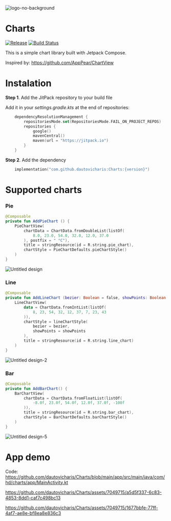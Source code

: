 
![logo-no-background](https://github.com/dautovicharis/Charts/assets/7049715/4150f102-1b05-4fd7-ab01-63480d2e6d50)

# Charts
[![Release](https://jitpack.io/v/dautovicharis/Charts.svg)](https://jitpack.io/#dautovicharis/Charts)
[![Build Status](https://app.bitrise.io/app/23ce18a5-812b-463b-a463-ee85e65c726b/status.svg?token=X08KrAmKwbHjF0NvT05WdA&branch=master)](https://app.bitrise.io/app/23ce18a5-812b-463b-a463-ee85e65c726b)

This is a simple chart library built with Jetpack Compose.

Inspired by: https://github.com/AppPear/ChartView

# Instalation
**Step 1**. Add the JitPack repository to your build file

Add it in your *settings.gradle.kts* at the end of repositories:

```kotlin
    dependencyResolutionManagement {
        repositoriesMode.set(RepositoriesMode.FAIL_ON_PROJECT_REPOS)
        repositories {
            google()
            mavenCentral()
            maven(url = "https://jitpack.io")
        }
    }
```


**Step 2**. Add the dependency
```kotlin
    implementation("com.github.dautovicharis:Charts:{version}")
```


# Supported charts
### Pie
```kotlin
@Composable
private fun AddPieChart () {
    PieChartView(
        chartData = ChartData.fromDoubleList(listOf(
            8.0, 23.0, 54.0, 32.0, 12.0, 37.0
        ), postfix = " °C"),
        title = stringResource(id = R.string.pie_chart),
        chartStyle = PieChartDefaults.pieChartStyle()
    )
}
```
![Untitled design](https://github.com/dautovicharis/Charts/assets/7049715/7147b4ba-d16a-42bb-ac63-6a868f76813d)


### Line
```kotlin
@Composable
private fun AddLineChart (bezier: Boolean = false, showPoints: Boolean = false) {
    LineChartView(
        data = ChartData.fromIntList(listOf(
            8, 23, 54, 32, 12, 37, 7, 23, 43
        )),
        chartStyle = lineChartStyle(
            bezier = bezier,
            showPoints = showPoints
        ),
        title = stringResource(id = R.string.line_chart)
    )
}
```

![Untitled design-2](https://github.com/dautovicharis/Charts/assets/7049715/f87d7e38-b097-43c5-87cb-8a9102f57e07)



### Bar
```kotlin
@Composable
private fun AddBarChart() {
    BarChartView(
        chartData = ChartData.fromFloatList(listOf(
            -8.0f, 23.0f, 54.0f, 12.0f, 37.0f, -100f
        )),
        title = stringResource(id = R.string.bar_chart),
        chartStyle = BarChartDefaults.barChartStyle()
    )
}
```
![Untitled design-5](https://github.com/dautovicharis/Charts/assets/7049715/ad4a597c-ebe0-42df-9168-a08cbf3fb994)

# App demo
Code: https://github.com/dautovicharis/Charts/blob/main/app/src/main/java/com/hd/charts/app/MainActivity.kt


https://github.com/dautovicharis/Charts/assets/7049715/a5d5f337-6c83-4853-8dd1-caf7c498bc13

https://github.com/dautovicharis/Charts/assets/7049715/1677bbfe-77ff-4af7-ae8e-bf8ea8e836c3



